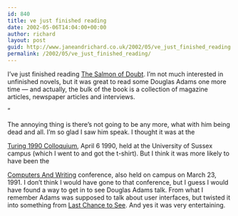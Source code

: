 ```yaml
---
id: 840
title: ve just finished reading
date: 2002-05-06T14:04:00+00:00
author: richard
layout: post
guid: http://www.janeandrichard.co.uk/2002/05/ve_just_finished_reading
permalink: /2002/05/ve_just_finished_reading/
---
```

I&#8217;ve just finished reading [The Salmon of Doubt](http://v1.janeandrichard.co.uk/books/reviews/rich/salmon.xml). I&#8217;m not much interested in unfinished novels, but it was great to read some Douglas Adams one more time &#8212; and actually, the bulk of the book is a collection of magazine articles, newspaper articles and interviews.

&#8221;

The annoying thing is there&#8217;s not going to be any more, what with him being dead and all. I&#8217;m so glad I saw him speak. I thought it was at the
  
[Turing 1990 Colloquium](http://www.dcs.gla.ac.uk/idom/irlist/new/1990/90-vii-9-15/Turing_1990_Colloquium,_April_3-6,_1990,_England.html), April 6 1990, held at the University of Sussex campus (which I went to and got the t-shirt). But I think it was more likely to have been the
  
 [Computers And Writing](http://lists.village.virginia.edu/lists_archive/Humanist/v04/0998.html) conference, also held on campus on March 23, 1991. I don&#8217;t think I would have gone to that conference, but I guess I would have found a way to get in to see Douglas Adams talk. From what I remember Adams was supposed to talk about user interfaces, but twisted it into something from [Last Chance to See](http://www.janeandrichard.co.uk/books/reviews/jane/lastchancetosee.xml). And yes it was very entertaining.